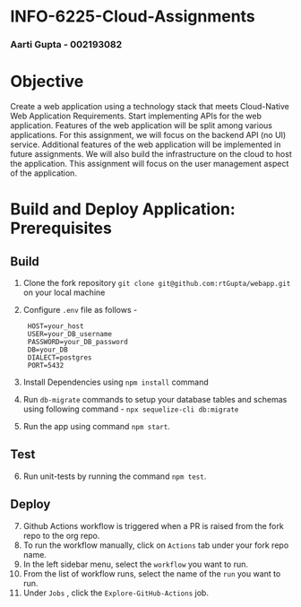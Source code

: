 # INFO-6225-Cloud-Assignments

### Aarti Gupta - 002193082

# Objective
Create a web application using a technology stack that meets Cloud-Native Web Application Requirements. Start implementing APIs for the web application. Features of the web application will be split among various applications. For this assignment, we will focus on the backend API (no UI) service. Additional features of the web application will be implemented in future assignments. We will also build the infrastructure on the cloud to host the application. This assignment will focus on the user management aspect of the application.

# Build and Deploy Application: Prerequisites

## Build
1. Clone the fork repository `git clone git@github.com:rtGupta/webapp.git` on your local machine

2. Configure `.env` file as follows - 
   ```
    HOST=your_host
    USER=your_DB_username
    PASSWORD=your_DB_password
    DB=your_DB
    DIALECT=postgres
    PORT=5432
   ```

3. Install Dependencies using `npm install` command

4. Run `db-migrate` commands to setup your database tables and schemas using following command - `npx sequelize-cli db:migrate`

5. Run the app using command `npm start`.

## Test

6. Run unit-tests by running the command `npm test`.

## Deploy

7. Github Actions workflow is triggered when a PR is raised from the fork repo to the org repo.
8. To run the workflow manually, click on `Actions` tab under your fork repo name.
9. In the left sidebar menu, select the `workflow` you want to run.
10. From the list of workflow runs, select the name of the `run` you want to run.
11. Under `Jobs` , click the `Explore-GitHub-Actions` job. 
